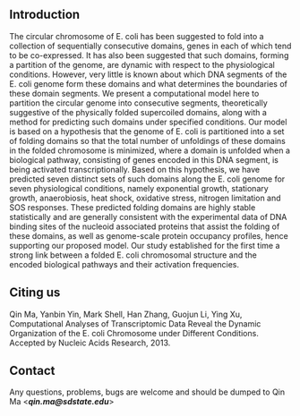 ## Introduction ##
The circular chromosome of E. coli has been suggested to fold into a collection of sequentially consecutive domains, genes in each of which tend to be co-expressed. It has also been suggested that such domains, forming a partition of the genome, are dynamic with respect to the physiological conditions. However, very little is known about which DNA segments of the E. coli genome form these domains and what determines the boundaries of these domain segments. We present a computational model here to partition the circular genome into consecutive segments, theoretically suggestive of the physically folded supercoiled domains, along with a method for predicting such domains under specified conditions. Our model is based on a hypothesis that the genome of E. coli is partitioned into a set of folding domains so that the total number of unfoldings of these domains in the folded chromosome is minimized, where a domain is unfolded when a biological pathway, consisting of genes encoded in this DNA segment, is being activated transcriptionally. Based on this hypothesis, we have predicted seven distinct sets of such domains along the E. coli genome for seven physiological conditions, namely exponential growth, stationary growth, anaerobiosis, heat shock, oxidative stress, nitrogen limitation and SOS responses. These predicted folding domains are highly stable statistically and are generally consistent with the experimental data of DNA binding sites of the nucleoid associated proteins that assist the folding of these domains, as well as genome-scale protein occupancy profiles, hence supporting our proposed model. Our study established for the first time a strong link between a folded E. coli chromosomal structure and the encoded biological pathways and their activation frequencies.

## Citing us ##
Qin Ma, Yanbin Yin, Mark Shell, Han Zhang, Guojun Li, Ying Xu, Computational Analyses of Transcriptomic Data Reveal the Dynamic Organization of the E. coli Chromosome under Different Conditions. Accepted by Nucleic Acids Research, 2013.

## Contact ##
Any questions, problems, bugs are welcome and should be dumped to Qin Ma <**_qin.ma@sdstate.edu_**>
